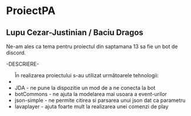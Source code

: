 # ProiectPA
Lupu Cezar-Justinian / Baciu Dragos
-
Ne-am ales ca tema pentru proiectul din saptamana 13 sa fie un bot de discord.

-DESCRIERE-
<ul>
  În realizarea proiectului s-au utilizat următoarele tehnologii: <br />
  <li></li>
  <li> JDA - ne pune la dispozitie un mod de a ne conecta la bot</li>
  <li> botCommons - ne ajuta la modelarea mai usoara a event-urilor</li>
  <li> json-simple - ne permite citirea si parsarea unui json dat ca parametru</li>
  <li> lavaplayer - ajuta foarte mult la realizarea unei comenzi de play</li>
</ul>
